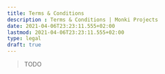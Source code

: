```yaml
---
title: Terms & Conditions
description : Terms & Conditions | Monki Projects
date: 2021-04-06T23:23:11.555+02:00
lastmod: 2021-04-06T23:23:11.555+02:00
type: legal
draft: true
---
```


> TODO
